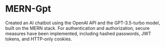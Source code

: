 # MERN-Gpt
Created an AI chatbot using the OpenAI API and the GPT-3.5-turbo model, built on the MERN stack. For authentication and authorization, secure measures have been implemented, including hashed passwords, JWT tokens, and HTTP-only cookies.
